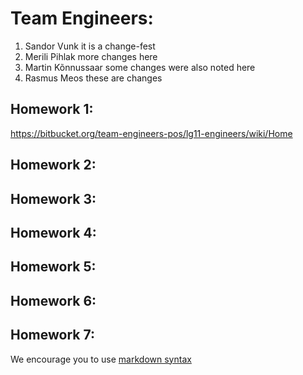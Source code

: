 # Team Engineers:
1. Sandor Vunk it is a change-fest
2. Merili Pihlak more changes here
3. Martin Kõnnussaar
some changes were also noted here
4. Rasmus Meos 
these are changes
## Homework 1:
https://bitbucket.org/team-engineers-pos/lg11-engineers/wiki/Home

## Homework 2:
<Links to the solution>

## Homework 3:
<Links to the solution>

## Homework 4:
<Links to the solution>

## Homework 5:
<Links to the solution>

## Homework 6:
<Links to the solution>

## Homework 7:
<Links to the solution>

We encourage you to use [markdown syntax](https://confluence.atlassian.com/bitbucketserver/markdown-syntax-guide-776639995.html)